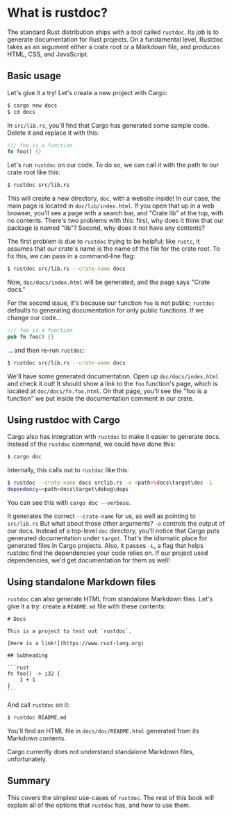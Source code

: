# What is rustdoc?

The standard Rust distribution ships with a tool called `rustdoc`. Its job is
to generate documentation for Rust projects. On a fundamental level, Rustdoc
takes as an argument either a crate root or a Markdown file, and produces HTML,
CSS, and JavaScript.

## Basic usage

Let's give it a try! Let's create a new project with Cargo:

```bash
$ cargo new docs
$ cd docs
```

In `src/lib.rs`, you'll find that Cargo has generated some sample code. Delete
it and replace it with this:

```rust
/// foo is a function
fn foo() {}
```

Let's run `rustdoc` on our code. To do so, we can call it with the path to
our crate root like this:

```bash
$ rustdoc src/lib.rs
```

This will create a new directory, `doc`, with a website inside! In our case,
the main page is located in `doc/lib/index.html`. If you open that up in
a web browser, you'll see a page with a search bar, and "Crate lib" at the
top, with no contents. There's two problems with this: first, why does it
think that our package is named "lib"? Second, why does it not have any
contents?

The first problem is due to `rustdoc` trying to be helpful; like `rustc`,
it assumes that our crate's name is the name of the file for the crate
root. To fix this, we can pass in a command-line flag:

```bash
$ rustdoc src/lib.rs --crate-name docs
```

Now, `doc/docs/index.html` will be generated, and the page says "Crate docs."

For the second issue, it's because our function `foo` is not public; `rustdoc`
defaults to generating documentation for only public functions. If we change
our code...

```rust
/// foo is a function
pub fn foo() {}
```

... and then re-run `rustdoc`:

```bash
$ rustdoc src/lib.rs --crate-name docs
```

We'll have some generated documentation. Open up `doc/docs/index.html` and
check it out! It should show a link to the `foo` function's page, which
is located at `doc/docs/fn.foo.html`. On that page, you'll see the "foo is
a function" we put inside the documentation comment in our crate.

## Using rustdoc with Cargo

Cargo also has integration with `rustdoc` to make it easier to generate
docs. Instead of the `rustdoc` command, we could have done this:

```bash
$ cargo doc
```

Internally, this calls out to `rustdoc` like this:

```bash
$ rustdoc --crate-name docs srclib.rs -o <path>\docs\target\doc -L
dependency=<path>docs\target\debug\deps
```

You can see this with `cargo doc --verbose`.

It generates the correct `--crate-name` for us, as well as pointing to
`src/lib.rs` But what about those other arguments? `-o` controls the
*o*utput of our docs. Instead of a top-level `doc` directory, you'll
notice that Cargo puts generated documentation under `target`. That's
the idiomatic place for generated files in Cargo projects. Also, it
passes `-L`, a flag that helps rustdoc find the dependencies
your code relies on. If our project used dependencies, we'd get
documentation for them as well!

## Using standalone Markdown files

`rustdoc` can also generate HTML from standalone Markdown files. Let's
give it a try: create a `README.md` file with these contents:

    # Docs

    This is a project to test out `rustdoc`.

    [Here is a link!](https://www.rust-lang.org)

    ## Subheading

    ```rust
    fn foo() -> i32 {
        1 + 1
    }
    ```

And call `rustdoc` on it:

```bash
$ rustdoc README.md
```

You'll find an HTML file in `docs/doc/README.html` generated from its
Markdown contents.

Cargo currently does not understand standalone Markdown files, unfortunately.

## Summary

This covers the simplest use-cases of `rustdoc`. The rest of this book will
explain all of the options that `rustdoc` has, and how to use them.